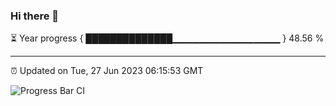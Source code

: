 ### Hi there 👋

⏳ Year progress { ██████████████▁▁▁▁▁▁▁▁▁▁▁▁▁▁▁▁ } 48.56 %

---

⏰ Updated on Tue, 27 Jun 2023 06:15:53 GMT

![Progress Bar CI](https://github.com/liununu/liununu/workflows/Progress%20Bar%20CI/badge.svg)
